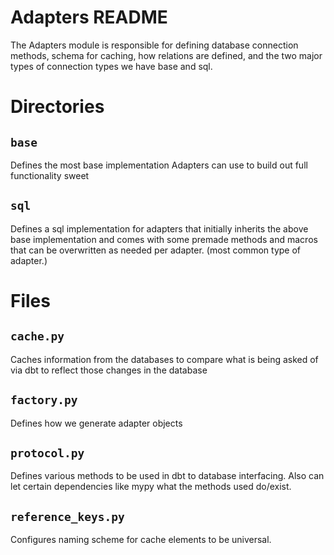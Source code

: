 # Adapters README

The Adapters module is responsible for defining database connection methods, schema for caching, how relations are defined, and the two major types of connection types we have base and sql.

# Directories

## `base`

Defines the most base implementation Adapters can use to build out full functionality sweet

## `sql`

Defines a sql implementation for adapters that initially inherits the above base implementation and  comes with some premade methods and macros that can be overwritten as needed per adapter. (most common type of adapter.)

# Files

## `cache.py`

Caches information from the databases to compare what is being asked of via dbt to reflect those changes in the database

## `factory.py`
Defines how we generate adapter objects

## `protocol.py`

Defines various methods to be used in dbt to database interfacing. Also can let certain dependencies like mypy what the methods used do/exist.

## `reference_keys.py`

Configures naming scheme for cache elements to be universal.
